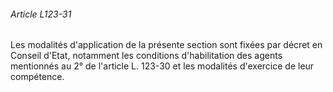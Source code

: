 ###### Article L123-31

Les modalités d'application de la présente section sont fixées par décret en Conseil d'Etat, notamment les conditions d'habilitation des agents mentionnés au 2° de l'article L. 123-30 et les modalités d'exercice de leur compétence.

